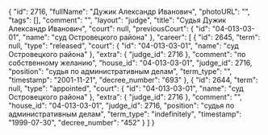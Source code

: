 {
    "id": 2716,
    "fullName": "Дужик Александр Иванович",
    "photoURL": "",
    "tags": [],
    "comment": "",
    "layout": "judge",
    "title": "Судья Дужик Александр Иванович",
    "court": null,
    "previousCourt": {
        "id": "04-013-03-01",
        "name": "суд Островецкого района"
    },
    "career": [
        {
            "id": 2645,
            "term": null,
            "type": "released",
            "court": {
                "id": "04-013-03-01",
                "name": "суд Островецкого района"
            },
            "extra": {
                "judge_id": 2716
            },
            "comment": "по собственному желанию",
            "house_id": "04-013-03-01",
            "judge_id": 2716,
            "position": "судья по административным делам",
            "term_type": "",
            "timestamp": "2001-11-21",
            "decree_number": "693"
        },
        {
            "id": 2644,
            "term": null,
            "type": "appointed",
            "court": {
                "id": "04-013-03-01",
                "name": "суд Островецкого района"
            },
            "extra": {
                "judge_id": 2716
            },
            "comment": "",
            "house_id": "04-013-03-01",
            "judge_id": 2716,
            "position": "судья по административным делам",
            "term_type": "indefinitely",
            "timestamp": "1999-07-30",
            "decree_number": "452"
        }
    ]
}